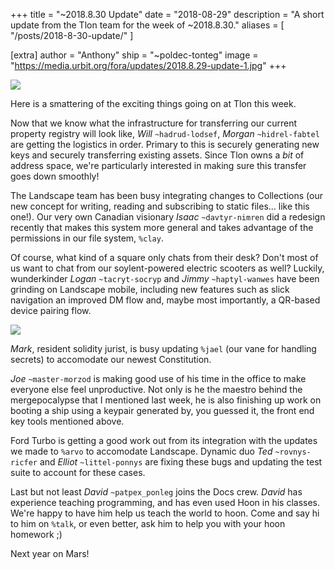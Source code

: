 +++
title = "~2018.8.30 Update"
date = "2018-08-29"
description = "A short update from the Tlon team for the week of ~2018.8.30."
aliases = [ "/posts/2018-8-30-update/" ]

[extra]
author = "Anthony"
ship = "~poldec-tonteg"
image = "https://media.urbit.org/fora/updates/2018.8.29-update-1.jpg"
+++

![](https://media.urbit.org/fora/updates/2018.8.29-update-1.jpg)

Here is a smattering of the exciting things going on at Tlon this week.

Now that we know what the infrastructure for transferring our current
property registry will look like, _Will_ `~hadrud-lodsef`, _Morgan_
`~hidrel-fabtel` are getting the logistics in order. Primary to this is securely
generating new keys and securely transferring existing assets. Since Tlon owns a
_bit_ of address space, we're particularly interested in making sure this
transfer goes down smoothly!

The Landscape team has been busy integrating changes to Collections (our new
concept for writing, reading and subscribing to static files... like this one!).
Our very own Canadian visionary _Isaac_ `~davtyr-nimren` did a redesign recently
that makes this system more general and takes advantage of the permissions in
our file system, `%clay`.

Of course, what kind of a square only chats from their desk? Don't most of us
want to chat from our soylent-powered electric scooters as well? Luckily,
wunderkinder _Logan_ `~tacryt-socryp` and _Jimmy_ `~haptyl-wanwes` have been
grinding on Landscape mobile, including new features such as slick navigation
an improved DM flow and, maybe most importantly, a QR-based device pairing flow.

![](https://media.urbit.org/fora/updates/2018.8.29-update-2.jpg)

_Mark_, resident solidity jurist, is busy updating `%jael` (our vane for
handling secrets) to accomodate our newest Constitution.

_Joe_ `~master-morzod` is making good use of his time in the office to make
everyone else feel unproductive. Not only is he the maestro behind the
mergepocalypse that I mentioned last week, he is also finishing up work on
booting a ship using a keypair generated by, you guessed it, the front end key
tools mentioned above.

Ford Turbo is getting a good work out from its integration with the updates we
made to `%arvo` to accomodate Landscape. Dynamic duo _Ted_ `~rovnys-ricfer` and
_Elliot_ `~littel-ponnys` are fixing these bugs and updating the test suite to
account for these cases.

Last but not least _David_ `~patpex_ponleg` joins the Docs crew. _David_ has
experience teaching programming, and has even used Hoon in his classes. We're
happy to have him help us teach the world to hoon. Come and say hi to him on
`%talk`, or even better, ask him to help you with your hoon homework ;)

Next year on Mars!
